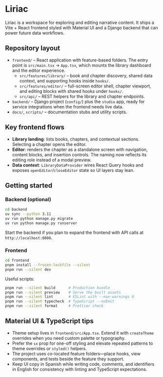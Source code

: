 # Liriac

Liriac is a workspace for exploring and editing narrative content. It ships a Vite + React frontend styled with Material UI and a Django backend that can power future data workflows.

## Repository layout

- `frontend/` – React application with feature-based folders. The entry point is `src/main.tsx` → `App.tsx`, which mounts the library dashboard and the editor experience.
	- `src/features/library/` – book and chapter discovery, shared data context, and supporting hooks inside `hooks/`.
	- `src/features/editor/` – full-screen editor shell, chapter viewport, and editing blocks with shared hooks under `hooks/`.
	- `src/api/` – REST helpers for the library and chapter endpoints.
- `backend/` – Django project (`config/`) plus the `studio` app, ready for service integrations when the frontend needs live data.
- `docs/`, `scripts/` – documentation stubs and utility scripts.

## Key frontend flows

- **Library landing**: lists books, chapters, and contextual sections. Selecting a chapter opens the editor.
- **Editor**: renders the chapter as a standalone screen with navigation, content blocks, and insertion controls. The naming now reflects its editing role instead of a modal preview.
- **Data context**: `LibraryDataProvider` wires React Query hooks and exposes `openEditor`/`closeEditor` state so UI layers stay lean.

## Getting started

### Backend (optional)

```bash
cd backend
uv sync --python 3.11
uv run python manage.py migrate
uv run python manage.py runserver
```

Start the backend if you plan to expand the frontend with API calls at `http://localhost:8000`.

### Frontend

```bash
cd frontend
pnpm install --frozen-lockfile --silent
pnpm run --silent dev
```

Useful scripts:

```bash
pnpm run --silent build      # Production bundle
pnpm run --silent preview    # Serve the built assets
pnpm run --silent lint       # ESLint with --max-warnings 0
pnpm run --silent typecheck  # TypeScript --noEmit
pnpm run --silent format     # Prettier check
```

## Material UI & TypeScript tips

- Theme setup lives in `frontend/src/App.tsx`. Extend it with `createTheme` overrides when you need custom palette or typography.
- Prefer the `sx` prop for one-off styling and elevate repeated patterns to theme overrides or `styled()` helpers.
- The project uses co-located feature folders—place hooks, view components, and tests beside the feature they support.
- Keep UI copy in Spanish while writing code, comments, and identifiers in English for consistency with linting and TypeScript expectations.